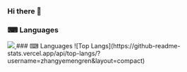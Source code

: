 ### Hi there 👋

<!--
**zhangyemengren/zhangyemengren** is a ✨ _special_ ✨ repository because its `README.md` (this file) appears on your GitHub profile.

Here are some ideas to get you started:

- 🔭 I’m currently working on ...
- 🌱 I’m currently learning ...
- 👯 I’m looking to collaborate on ...
- 🤔 I’m looking for help with ...
- 💬 Ask me about ...
- 📫 How to reach me: ...
- 😄 Pronouns: ...
- ⚡ Fun fact: ...
-->
### ⌨ Languages
<a href="https://github.com/zhangyemengren">
  <img  src="https://github-readme-stats.vercel.app/api/top-langs/?username=zhangyemengren&layout=compact">
</a>
### ⌨ Languages
![Top Langs](https://github-readme-stats.vercel.app/api/top-langs/?username=zhangyemengren&layout=compact)
